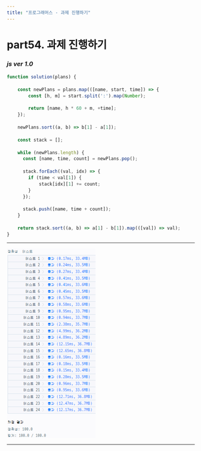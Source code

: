 ```yaml
---
title: "프로그래머스 - 과제 진행하기"
---
```



# __part54. 과제 진행하기__

### _js ver 1.0_
```js 
function solution(plans) {

    const newPlans = plans.map(([name, start, time]) => {
        const [h, m] = start.split(':').map(Number);

        return [name, h * 60 + m, +time];
    });

    newPlans.sort((a, b) => b[1] - a[1]);

    const stack = [];
  
    while (newPlans.length) {
      const [name, time, count] = newPlans.pop();
  
      stack.forEach((val, idx) => {
        if (time < val[1]) {
            stack[idx][1] += count;
        }
      });

      stack.push([name, time + count]);
    }
  
    return stack.sort((a, b) => a[1] - b[1]).map(([val]) => val);
}
```
<hr/>

![실행결과_js ver 1.0](/assets/img/2024-07-29-prog54.png)

<hr/>